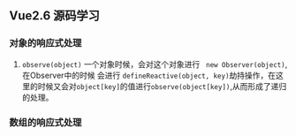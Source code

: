 ## Vue2.6 源码学习

### 对象的响应式处理
1. `observe(object)` 一个对象时候，会对这个对象进行 ` new Observer(object)`,在Observer中的时候 会进行 `defineReactive(object, key)`劫持操作，在这里的时候又会对`object[key]`的值进行`observe(object[key])`,从而形成了递归的处理。

### 数组的响应式处理